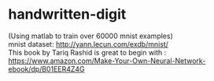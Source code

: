 # handwritten-digit
(Using matlab to train over 60000 mnist examples)
</br>
mnist dataset: http://yann.lecun.com/exdb/mnist/
</br>
This book by Tariq Rashid is great to begin with : https://www.amazon.com/Make-Your-Own-Neural-Network-ebook/dp/B01EER4Z4G
